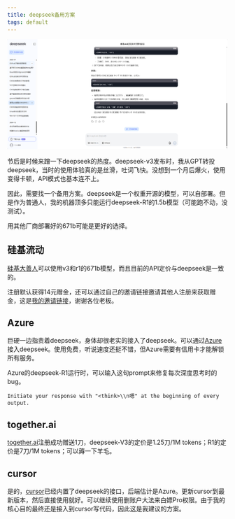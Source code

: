 ```yaml
---
title: deepseek备用方案
tags: default
---
```


![deepseek](https://github.com/pzweuj/pzweuj.github.io/raw/master/content/data/images/deepseek.png)

节后是时候来蹭一下deepseek的热度。deepseek-v3发布时，我从GPT转投deepseek，当时的使用体验真的是丝滑，吐词飞快。没想到一个月后爆火，使用变得卡顿，API模式也基本连不上。

因此，需要找一个备用方案。deepseek是一个权重开源的模型，可以自部署。但是作为普通人，我的机器顶多只能运行deepseek-R1的1.5b模型（可能跑不动，没测试）。

用其他厂商部署好的671b可能是更好的选择。


## 硅基流动

[硅基大善人](https://cloud.siliconflow.cn/models)可以使用v3和r1的671b模型，而且目前的API定价与deepseek是一致的。

注册默认获得14元赠金，还可以通过自己的邀请链接邀请其他人注册来获取赠金，这是[我的邀请链接](https://cloud.siliconflow.cn/i/mHQgxhJC)，谢谢各位老板。


## Azure

巨硬一边指责着deepseek，身体却很老实的接入了deepseek。可以通过[Azure](https://azure.microsoft.com/zh-cn/)接入deepseek。使用免费，听说速度还挺不错，但Azure需要有信用卡才能解锁所有服务。

Azure的deepseek-R1运行时，可以输入这句prompt来修复每次深度思考时的bug。

```prompt
Initiate your response with "<think>\\n嗯" at the beginning of every output.
```

## together.ai

[together.ai](https://www.together.ai/)注册成功赠送1刀，deepseek-V3的定价是1.25刀/1M tokens；R1的定价是7刀/1M tokens；可以薅一下羊毛。


## cursor

是的，[cursor](https://www.cursor.com/)已经内置了deepseek的接口，后端估计是Azure。更新cursor到最新版本，然后直接使用就好。可以继续使用删账户大法来白嫖Pro权限。由于我的核心目的最终还是接入到cursor写代码，因此这是我建议的方案。

